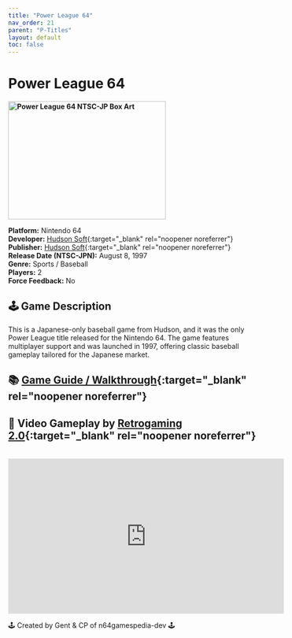 ```yaml
---
title: "Power League 64"
nav_order: 21
parent: "P-Titles"
layout: default
toc: false
---
```


# Power League 64

<b>
<img src="https://images.launchbox-app.com/20e3854e-182c-4fc9-a59c-f9d00e9383c1.png" alt="Power League 64 NTSC-JP Box Art" width="320" height="240" />
</b>

**Platform:** Nintendo 64  
**Developer:** [Hudson Soft](https://en.wikipedia.org/wiki/Hudson_Soft){:target="_blank" rel="noopener noreferrer"}  
**Publisher:** [Hudson Soft](https://en.wikipedia.org/wiki/Hudson_Soft){:target="_blank" rel="noopener noreferrer"}  
**Release Date (NTSC-JPN):** August 8, 1997  
**Genre:** Sports / Baseball  
**Players:** 2  
**Force Feedback:** No  

## 🕹️ Game Description  
This is a Japanese-only baseball game from Hudson, and it was the only Power League title released for the Nintendo 64. The game features multiplayer support and was launched in 1997, offering classic baseball gameplay tailored for the Japanese market.

## 📚 [Game Guide / Walkthrough](https://gamefaqs.gamespot.com/n64/574525-power-league-64/faqs/79186){:target="_blank" rel="noopener noreferrer"}

## 🎥 Video Gameplay by [Retrogaming 2.0](https://www.youtube.com/channel/UCEFazJfxJDo1nW9MwL7nLNQ){:target="_blank" rel="noopener noreferrer"}  
<br />  
<iframe width="560" height="315" src="https://www.youtube.com/embed/qax8ATjvQWA" title="Power League 64 Longplay" frameborder="0" allowfullscreen></iframe>

🕹️ Created by Gent & CP of n64gamespedia-dev 🕹️  
<!-- Vault Format: n64gamespedia-dev -->  
<!-- Protocol Source: _vault-specs/format-protocol.md -->
